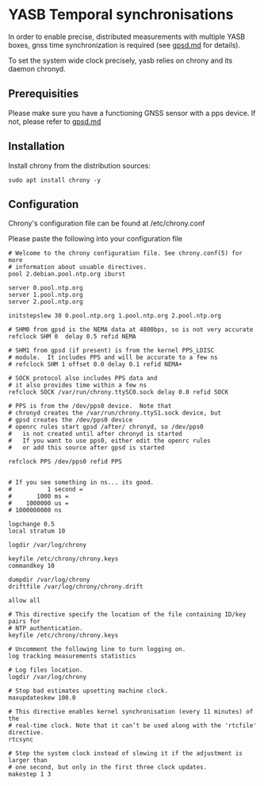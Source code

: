 # YASB Temporal synchronisations

In order to enable precise, distributed measurements with multiple YASB boxes, gnss time synchronization is required (see [gpsd.md](../gpsd/gpsd.md) for details). 

To set the system wide clock precisely, yasb relies on chrony and its daemon chronyd. 

## Prerequisities

Please make sure you have a functioning GNSS sensor with a pps device. If not, please refer to [gpsd.md](../gpsd/gpsd.md)

## Installation

Install chrony from the distribution sources:

```
sudo apt install chrony -y
```

## Configuration

Chrony's configuration file can be found at /etc/chrony.conf

Please paste the following into your configuration file

```
# Welcome to the chrony configuration file. See chrony.conf(5) for more
# information about usuable directives.
pool 2.debian.pool.ntp.org iburst

server 0.pool.ntp.org
server 1.pool.ntp.org
server 2.pool.ntp.org

initstepslew 30 0.pool.ntp.org 1.pool.ntp.org 2.pool.ntp.org

# SHM0 from gpsd is the NEMA data at 4800bps, so is not very accurate
refclock SHM 0  delay 0.5 refid NEMA

# SHM1 from gpsd (if present) is from the kernel PPS_LDISC
# module.  It includes PPS and will be accurate to a few ns
# refclock SHM 1 offset 0.0 delay 0.1 refid NEMA+

# SOCK protocol also includes PPS data and 
# it also provides time within a few ns
refclock SOCK /var/run/chrony.ttySC0.sock delay 0.0 refid SOCK

# PPS is from the /dev/pps0 device.  Note that
# chronyd creates the /var/run/chrony.ttyS1.sock device, but
# gpsd creates the /dev/pps0 device
# openrc rules start gpsd /after/ chronyd, so /dev/pps0 
#   is not created until after chronyd is started
#   If you want to use pps0, either edit the openrc rules
#   or add this source after gpsd is started

refclock PPS /dev/pps0 refid PPS


# If you see something in ns... its good.
#          1 second =
#       1000 ms =
#    1000000 us =
# 1000000000 ns

logchange 0.5
local stratum 10

logdir /var/log/chrony

keyfile /etc/chrony/chrony.keys
commandkey 10

dumpdir /var/log/chrony
driftfile /var/log/chrony/chrony.drift

allow all

# This directive specify the location of the file containing ID/key pairs for
# NTP authentication.
keyfile /etc/chrony/chrony.keys

# Uncomment the following line to turn logging on.
log tracking measurements statistics

# Log files location.
logdir /var/log/chrony

# Stop bad estimates upsetting machine clock.
maxupdateskew 100.0

# This directive enables kernel synchronisation (every 11 minutes) of the
# real-time clock. Note that it can’t be used along with the 'rtcfile' directive.
rtcsync

# Step the system clock instead of slewing it if the adjustment is larger than
# one second, but only in the first three clock updates.
makestep 1 3

```
